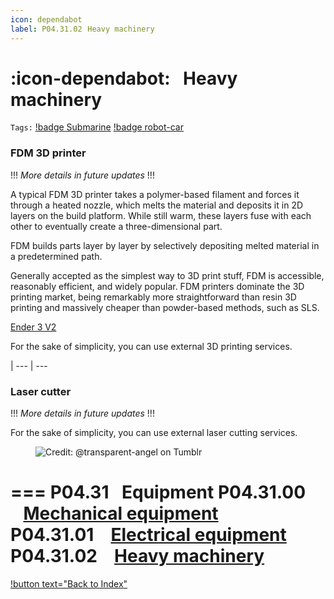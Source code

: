 ```yaml
---
icon: dependabot
label: P04.31.02⠀Heavy machinery
---
```

# :icon-dependabot:⠀Heavy machinery
`Tags:` [!badge Submarine](/projects/P04-submarine.md) [!badge robot-car]()

### FDM 3D printer

!!!
*More details in future updates*
!!!

A typical FDM 3D printer takes a polymer-based filament and forces it through a heated nozzle, which melts the material and deposits it in 2D layers on the build platform. While still warm, these layers fuse with each other to eventually create a three-dimensional part.

FDM builds parts layer by layer by selectively depositing melted material in a predetermined path. 

Generally accepted as the simplest way to 3D print stuff, FDM is accessible, reasonably efficient, and widely popular. FDM printers dominate the 3D printing market, being remarkably more straightforward than resin 3D printing and massively cheaper than powder-based methods, such as SLS.

[Ender 3 V2](https://www.creality.com/products/ender-3-v2-3d-printer-csco)

For the sake of simplicity, you can use external 3D printing services.

|
--- | ---

### Laser cutter
!!!
*More details in future updates*
!!!

For the sake of simplicity, you can use external laser cutting services.


<figure>
    <img src="https://64.media.tumblr.com/d103eb823dce2842c673f409f036857b/tumblr_mzx9wrdwFa1snc5kxo1_1280.gifv" alt="Credit: @transparent-angel on Tumblr">
</figure>

=== P04.31⠀Equipment
P04.31.00 ⠀[Mechanical equipment](/projects/P04-submarine/P04-30-39-technical-details/P04-31-equipment/P04-31-00-mechanical-equipment.md)\
P04.31.01 ⠀[Electrical equipment](/projects/P04-submarine/P04-30-39-technical-details/P04-31-equipment/P04-31-01-electrical-equipment.md)\
P04.31.02 ⠀[Heavy machinery](/projects/P04-submarine/P04-30-39-technical-details/P04-31-equipment/P04-31-02-heavy-machinery.md)
===

[!button text="Back to Index"](/projects/P04-submarine/P04-10-19-about-the-project/P04-10-index.md)